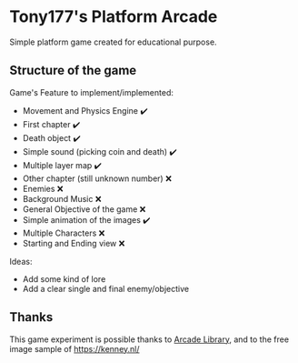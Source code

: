 # Tony177's Platform Arcade
Simple platform game created for educational purpose.

## Structure of the game

Game's Feature to implement/implemented:
- Movement and Physics Engine :heavy_check_mark:
- First chapter :heavy_check_mark:
- Death object :heavy_check_mark:
- Simple sound (picking coin and death) :heavy_check_mark:
- Multiple layer map :heavy_check_mark:
- Other chapter (still unknown number) :x:
- Enemies :x:
- Background Music :x:
- General Objective of the game :x:
- Simple animation of the images :heavy_check_mark:
- Multiple Characters :x:
- Starting and Ending view :x:

Ideas:
- Add some kind of lore
- Add a clear single and final enemy/objective


## Thanks
This game experiment is possible thanks to [Arcade Library](https://github.com/pythonarcade/arcade), and to the free image sample of https://kenney.nl/